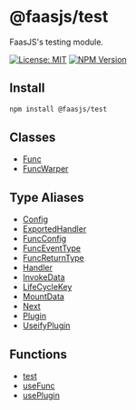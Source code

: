# @faasjs/test

FaasJS's testing module.

[![License: MIT](https://img.shields.io/npm/l/@faasjs/test.svg)](https://github.com/faasjs/faasjs/blob/main/packages/faasjs/test/LICENSE)
[![NPM Version](https://img.shields.io/npm/v/@faasjs/test.svg)](https://www.npmjs.com/package/@faasjs/test)

## Install

```sh
npm install @faasjs/test
```

## Classes

- [Func](classes/Func.md)
- [FuncWarper](classes/FuncWarper.md)

## Type Aliases

- [Config](type-aliases/Config.md)
- [ExportedHandler](type-aliases/ExportedHandler.md)
- [FuncConfig](type-aliases/FuncConfig.md)
- [FuncEventType](type-aliases/FuncEventType.md)
- [FuncReturnType](type-aliases/FuncReturnType.md)
- [Handler](type-aliases/Handler.md)
- [InvokeData](type-aliases/InvokeData.md)
- [LifeCycleKey](type-aliases/LifeCycleKey.md)
- [MountData](type-aliases/MountData.md)
- [Next](type-aliases/Next.md)
- [Plugin](type-aliases/Plugin.md)
- [UseifyPlugin](type-aliases/UseifyPlugin.md)

## Functions

- [test](functions/test.md)
- [useFunc](functions/useFunc.md)
- [usePlugin](functions/usePlugin.md)
